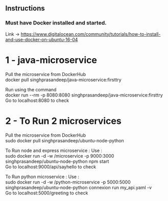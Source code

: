 ## Instructions 
### Must have Docker installed and started. 
Link -> https://www.digitalocean.com/community/tutorials/how-to-install-and-use-docker-on-ubuntu-16-04


# 1 - java-microservice
Pull the microservice from DockerHub  
docker pull singhprasandeep/java-microservice:firsttry

Run using the command  
docker run --rm -p 8080:8080 singhprasandeep/java-microservice:firsttry  
Go to localhost:8080 to check

# 2 - To Run 2 microservices
Pull the microservice from DockerHub  
sudo docker pull singhprasandeep/ubuntu-node-python

To Run node and express microservice : Use :  
sudo docker run -d -w /microservice -p 9000:3000 singhprasandeep/ubuntu-node-python npm start  
Go to localhost:9000/api/sayhello to check

To Run python microservice : Use :  
sudo docker run -d -w /python-microservice -p 5000:5000 singhprasandeep/ubuntu-node-python connexion run my_api.yaml -v  
Go to localhost:5000/greeting to check



